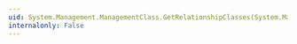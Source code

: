 ```yaml
---
uid: System.Management.ManagementClass.GetRelationshipClasses(System.Management.ManagementOperationObserver,System.String)
internalonly: False
---
```

